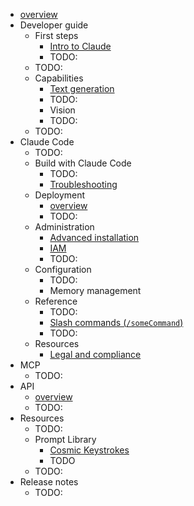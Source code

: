 * [overview](home.md)
* Developer guide
  * First steps
    * [Intro to Claude](docs.intro.md)
    * TODO:
  * TODO:
  * Capabilities
    * [Text generation](docs.build-with-claude.text-generation.md)
    * TODO:
    * Vision
    * TODO:
  * TODO:
* Claude Code
  * TODO:
  * Build with Claude Code
    * TODO:
    * [Troubleshooting](docs.claude-code.troubleshooting.md)
  * Deployment
    * [overview](docs.claude-code.third-party-integrations.md)
    * TODO:
  * Administration
    * [Advanced installation](docs.claude-code.setup.md)
    * [IAM](docs.claude-code.iam.md)
    * TODO:
  * Configuration
    * TODO:
    * Memory management
  * Reference
    * TODO:
    * [Slash commands (`/someCommand`)](docs.claude-code.slash-commands.md)
    * TODO:
  * Resources
    * [Legal and compliance](docs.claude-code.legal-and-compliance.md)
* MCP
  * TODO:
* API
  * [overview](api.overview.md)
  * TODO:
* Resources
  * TODO:
  * Prompt Library
    * [Cosmic Keystrokes](resources.prompt-library.cosmic-keystrokes.md)
    * TODO
  * TODO:
* Release notes
  * TODO:
